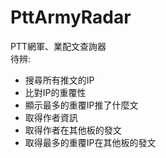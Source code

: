 # PttArmyRadar
PTT網軍、業配文查詢器  
待辨:  
* 搜尋所有推文的IP
* 比對IP的重覆性
* 顯示最多的重覆IP推了什麼文
* 取得作者資訊
* 取得作者在其他板的發文
* 取得最多的重覆IP在其他板的發文
